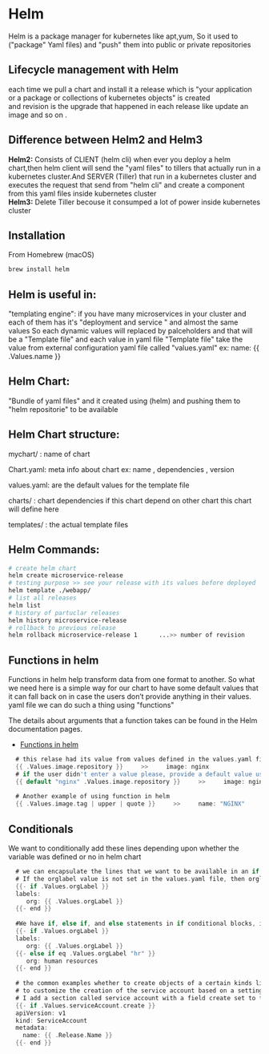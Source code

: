 # Helm

Helm is a package manager for kubernetes like apt,yum, So it used to ("package" Yaml files) and "push" them into public or private repositories

## Lifecycle management with Helm 
 each time we pull a chart and install it a release which is "your application or a package or collections of kubernetes objects" is created  
 and revision is the upgrade that happened in each release like update an image and so on .


## Difference between Helm2 and Helm3
**Helm2:** Consists of CLIENT (helm cli) when ever you deploy a helm chart,then helm client will send the "yaml files" to tillers that actually run  in a kubernetes cluster.And SERVER (Tiller) that run in a kubernetes cluster and executes the request that send from "helm cli" and create a component from this yaml files inside kubernetes cluster  
**Helm3:** Delete Tiller becouse it consumped a lot of power inside kubernetes cluster

## Installation

From Homebrew (macOS)

```bash
brew install helm
```

## Helm is useful in:

"templating engine": 
      if you have many microservices in your cluster and each of them has it's "deployment and service " and almost the same values
      So each dynamic values will replaced by palceholders and that will be a "Template file" and each value in yaml file "Template file" 
      take the value from external configuration yaml file called "values.yaml" ex:  name: {{ .Values.name }} 
      
## Helm Chart:
"Bundle of yaml files" and it created using (helm) and pushing them to "helm repositorie" to be available

## Helm Chart structure: 

mychart/ : name of chart

Chart.yaml: meta info about chart ex: name , dependencies , version

values.yaml: are the default values for the template file 

charts/ : chart dependencies if this chart depend on other chart this chart will define here

templates/ : the actual template files

## Helm Commands:
```bash
# create helm chart
helm create microservice-release
# testing purpose >> see your release with its values before deployed
helm template ./webapp/
# list all releases
helm list
# history of partuclar releases
helm history microservice-release
# rollback to previous release 
helm rollback microservice-release 1      ...>> number of revision
```

## Functions in helm 

Functions in helm help transform data from one format to another.
So what we need here is a simple way for our chart to have some default values that it can fall back on in case the users don’t provide anything in their values. yaml file we can do such a thing using "functions" 

The details about arguments that a function takes can be found in the Helm documentation pages.
 - [Functions in helm](https://helm.sh/docs/chart_template_guide/function_list/)
 
```go 
  # this relase had its value from values defined in the values.yaml file
  {{ .Values.image.repository }}     >>     image: nginx
  # if the user didn't enter a value please, provide a default value using default func.
  {{ default "nginx" .Values.image.repository }}     >>     image: nginx
  
  # Another example of using function in helm
  {{ .Values.image.tag | upper | quote }}     >>     name: "NGINX"
```
## Conditionals

We want to conditionally add these lines depending upon whether the variable was defined or no in helm chart 
```go 
  # we can encapsulate the lines that we want to be available in an if conditional block only if the orglabel value is defined.use "-" to ride of spaces
  # If the orglabel value is not set in the values.yaml file, then orglabel won't be available in the output file either.
  {{- if .Values.orgLabel }}
  labels:
     org: {{ .Values.orgLabel }} 
  {{- end }}
  
  #We have if, else if, and else statements in if conditional blocks, in Helm charts 
  {{- if .Values.orgLabel }}
  labels:
     org: {{ .Values.orgLabel }} 
  {{- else if eq .Values.orgLabel "hr" }}  
     org: human resources 
  {{- end }}
  
  # the common examples whether to create objects of a certain kinds like serviceaccount or not.I want to provide an option for the user 
  # to customize the creation of the service account based on a setting in the values.yaml file.
  # I add a section called service account with a field create set to true, and I only want to create the service account if this field is set to true.
  {{- if .Values.serviceAccount.create }}
  apiVersion: v1
  kind: ServiceAccount
  metadata:
    name: {{ .Release.Name }}
  {{- end }}
  
```




